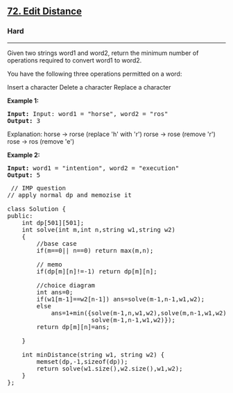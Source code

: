 <h2><a href="https://leetcode.com/problems/edit-distance/">72. Edit Distance</a></h2>
<h3>Hard</h3>
<hr>
<div><p>Given two strings word1 and word2, return the minimum number of operations required to convert word1 to word2.

You have the following three operations permitted on a word:

Insert a character
Delete a character
Replace a character
 </p>





<p><strong>Example 1:</strong></p>
<pre><strong>Input:</strong> Input: word1 = "horse", word2 = "ros"
<strong>Output:</strong> 3
</pre>
Explanation: 
horse -> rorse (replace 'h' with 'r')
rorse -> rose (remove 'r')
rose -> ros (remove 'e')
<br>

<p><strong>Example 2:</strong></p>
<pre><strong>Input:</strong> word1 = "intention", word2 = "execution"
<strong>Output:</strong> 5
</pre>

 <pre>
 // IMP question 
// apply normal dp and memozise it

class Solution {
public:
    int dp[501][501];
    int solve(int m,int n,string w1,string w2)
    {
        //base case
        if(m==0|| n==0) return max(m,n);
         
        // memo
        if(dp[m][n]!=-1) return dp[m][n];
        
        //choice diagram
        int ans=0;
        if(w1[m-1]==w2[n-1]) ans=solve(m-1,n-1,w1,w2);
        else 
            ans=1+min({solve(m-1,n,w1,w2),solve(m,n-1,w1,w2),
                       solve(m-1,n-1,w1,w2)});
        return dp[m][n]=ans;
        
    }
    
    int minDistance(string w1, string w2) {
        memset(dp,-1,sizeof(dp));
        return solve(w1.size(),w2.size(),w1,w2);
    }
};

 </pre>
